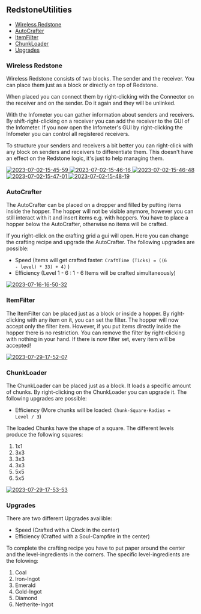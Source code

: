 ## RedstoneUtilities

- [Wireless Redstone](#wireless-redstone)
- [AutoCrafter](#autocrafter)
- [ItemFilter](#itemfilter)
- [ChunkLoader](#chunkloader)
- [Upgrades](#upgrades)

### Wireless Redstone

Wireless Redstone consists of two blocks. The sender and the receiver.
You can place them just as a block or directly on top of Redstone.

When placed you can connect them by right-clicking with the Connector on 
the receiver and on the sender. Do it again and they will be unlinked.

With the Infometer you can gather information about senders and receivers. 
By shift-right-clicking on a receiver you can add the receiver to the GUI of the 
Infometer. If you now open the Infometer's GUI by right-clicking the Infometer you
can control all registered receivers.

To structure your senders and receivers a bit better you can right-click with
any block on senders and receivers to differentiate them. This doesn't have an effect
on the Redstone logic, it's just to help managing them.

<a href="https://ibb.co/87HKPSG">
    <img src="https://i.ibb.co/87HKPSG/2023-07-02-15-45-59.png" alt="2023-07-02-15-45-59">
</a> 
<a href="https://ibb.co/DMV5NMV">
    <img src="https://i.ibb.co/DMV5NMV/2023-07-02-15-46-16.png" alt="2023-07-02-15-46-16">
</a> 
<a href="https://ibb.co/ZX9Bmpj">
    <img src="https://i.ibb.co/ZX9Bmpj/2023-07-02-15-46-48.png" alt="2023-07-02-15-46-48">
</a> 
<a href="https://ibb.co/BfKdYJt">
    <img src="https://i.ibb.co/BfKdYJt/2023-07-02-15-47-01.png" alt="2023-07-02-15-47-01">
</a> 
<a href="https://ibb.co/C6NF9hc">
    <img src="https://i.ibb.co/C6NF9hc/2023-07-02-15-48-19.png" alt="2023-07-02-15-48-19">
</a>

### AutoCrafter

The AutoCrafter can be placed on a dropper and filled by putting items inside the hopper.
The hopper will not be visible anymore, however you can still interact with it and
insert items e.g. with hoppers.
You have to place a hopper below the AutoCrafter, otherwise no items will be crafted.

If you right-click on the crafting grid a gui will open. Here you can change the
crafting recipe and upgrade the AutoCrafter. The following upgrades are possible:
- Speed (Items will get crafted faster: <code>CraftTime (Ticks) = ((6 - level) * 33) + 4)</code> )
- Efficiency (Level 1 - 6 : 1 - 6 Items will be crafted simultaneously)

<a href="https://ibb.co/Z6PdQ9d">
    <img src="https://i.ibb.co/Z6PdQ9d/2023-07-16-16-50-32.png" alt="2023-07-16-16-50-32">
</a>

### ItemFilter

The ItemFilter can be placed just as a block or inside a hopper.
By right-clicking with any item on it, you can set the filter.
The hopper will now accept only the filter item.
However, if you put items directly inside the hopper there is no restriction.
You can remove the filter by right-clicking with nothing in your hand.
If there is now filter set, every item will be accepted!

<a href="https://ibb.co/zXCnL4W">
    <img src="https://i.ibb.co/zXCnL4W/2023-07-29-17-52-07.png" alt="2023-07-29-17-52-07">
</a>

### ChunkLoader

The ChunkLoader can be placed just as a block. It loads a specific amount of chunks.
By right-clicking on the ChunkLoader you can upgrade it. The following upgrades are
possible:
- Efficiency (More chunks will be loaded: <code>Chunk-Square-Radius = Level / 3</code>)

The loaded Chunks have the shape of a square. The different levels 
produce the following squares:
1. 1x1
2. 3x3
3. 3x3
4. 3x3
5. 5x5
6. 5x5

<a href="https://ibb.co/yXgNvkD">
    <img src="https://i.ibb.co/yXgNvkD/2023-07-29-17-53-53.png" alt="2023-07-29-17-53-53">
</a>

### Upgrades

There are two different Upgrades availible:
- Speed (Crafted with a Clock in the center)
- Efficiency (Crafted with a Soul-Campfire in the center)

To complete the crafting recipe you have to put paper around the center and the level-ingredients in
the corners. The specific level-ingredients are the folowing:
1. Coal
2. Iron-Ingot
3. Emerald
4. Gold-Ingot
5. Diamond
6. Netherite-Ingot